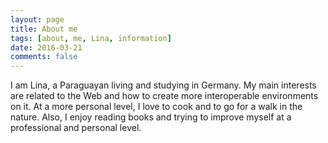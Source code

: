 ```yaml
---
layout: page
title: About me
tags: [about, me, Lina, information]
date: 2016-03-21
comments: false
---
```

I am Lina, a Paraguayan living and studying in Germany.
My main interests are related to the Web and how to create more interoperable environments on it.
At a more personal level, I love to cook and to go for a walk in the nature. Also, I enjoy reading books and trying to improve myself at a professional and personal level.

